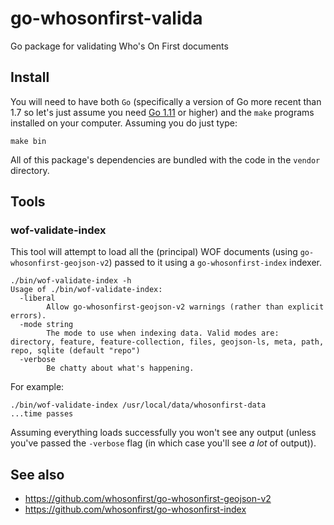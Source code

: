 # go-whosonfirst-valida

Go package for validating Who's On First documents

## Install

You will need to have both `Go` (specifically a version of Go more recent than 1.7 so let's just assume you need [Go 1.11](https://golang.org/dl/) or higher) and the `make` programs installed on your computer. Assuming you do just type:

```
make bin
```

All of this package's dependencies are bundled with the code in the `vendor` directory.

## Tools

### wof-validate-index

This tool will attempt to load all the (principal) WOF documents (using `go-whosonfirst-geojson-v2`) passed to it using a `go-whosonfirst-index` indexer.

```
./bin/wof-validate-index -h
Usage of ./bin/wof-validate-index:
  -liberal
    	Allow go-whosonfirst-geojson-v2 warnings (rather than explicit errors).
  -mode string
    	The mode to use when indexing data. Valid modes are: directory, feature, feature-collection, files, geojson-ls, meta, path, repo, sqlite (default "repo")
  -verbose
    	Be chatty about what's happening.
```

For example:

```
./bin/wof-validate-index /usr/local/data/whosonfirst-data
...time passes
```

Assuming everything loads successfully you won't see any output (unless you've passed the `-verbose` flag (in which case you'll see _a lot_ of output)).

## See also

* https://github.com/whosonfirst/go-whosonfirst-geojson-v2
* https://github.com/whosonfirst/go-whosonfirst-index